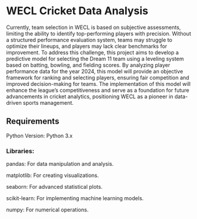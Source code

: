 # WECL Cricket Data Analysis
Currently, team selection in WECL is based on subjective assessments, limiting the ability to identify top-performing players with precision. Without a structured performance evaluation system, teams may struggle to optimize their lineups, and players may lack clear benchmarks for improvement. To address this challenge, this project aims to develop a predictive model for selecting the Dream 11 team using a leveling system based on batting, bowling, and fielding scores.
By analyzing player performance data for the year 2024, this model will provide an objective framework for ranking and selecting players, ensuring fair competition and improved decision-making for teams. The implementation of this model will enhance the league’s competitiveness and serve as a foundation for future advancements in cricket analytics, positioning WECL as a pioneer in data-driven sports management.



## Requirements

Python Version: Python 3.x

### Libraries:

pandas: For data manipulation and analysis.

matplotlib: For creating visualizations.

seaborn: For advanced statistical plots.

scikit-learn: For implementing machine learning models.

numpy: For numerical operations.
